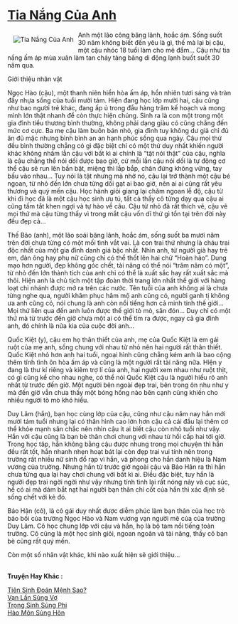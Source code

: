 <a href="https://utruyen.com/tia-nang-cua-anh/21991/" title="Tia Nắng Của Anh"><h1>Tia Nắng Của Anh</h1></a><div style="display:table"><img align="right" style="float: left; padding: 10px;" src="https://utruyen.com/images/story/200x260/tia-nang-cua-anh.jpg" alt="Tia Nắng Của Anh">Anh một lão công băng lãnh, hoắc ám. Sống suốt 30 năm không biết đến yêu là gì, thế mà lại bị cậu, một cậu nhóc 18 tuổi làm cho mê đắm... Cậu như tia nắng ấm áp mùa xuân làm tan chảy tảng băng di động lạnh buốt suốt 30 năm qua.<p></p>Giới thiệu nhân vật<p></p>Ngọc Hào (cậu), một thanh niên hiền hòa ấm áp, hồn nhiên tươi sáng và tràn đầy nhựa sống của tuổi mười tám. Hiện đang học lớp mười hai, cậu cũng như bao người trẻ khác, đang ấp ủ trong đầu hàng trăm kế hoạch và mong mình lớn thật nhanh để còn thực hiện chúng. Sinh ra là con một trong một gia đình tiểu thương bình thường, không phải dạng giàu có cũng chẳng đến mức cơ cực. Ba mẹ cậu làm buôn bán nhỏ, gia đình tuy không dư giả chỉ đủ ăn đủ mặc nhưng bình bình an an hạnh phúc sống qua ngày. Cậu mọi thứ đều bình thường chẳng có gì đặc biệt chỉ có một thứ duy nhất khiến người khác không nhầm lẫn cậu với bất kì ai chính là “tật nói thật” của cậu, nghĩa là cậu chẳng thể nói dối được bao giờ, cứ mỗi lần cậu nói dối là tự động cơ thể cậu sẽ run lên bần bật, miệng thì lắp bắp, chân đứng không vững, tay bấu vào nhau… Tuy nói là tật nhưng mà nhờ nó, cậu lại trở thành một cậu bé ngoan, từ nhỏ đến lớn chưa từng dối gạt ai bao giờ, nên ai ai cũng rất yêu thương và quý mến cậu. Học hành giỏi giang lại chăm ngoan lễ độ, cậu từ khi đi học đã là một cậu học sinh ưu tú, tất cả thầy cô từng dạy qua cậu ai cũng tấm tắt khen ngợi và tự hào về câu. Cậu từ nhỏ đã rất thích vẽ, cậu vẽ mọi thứ mà cậu từng thấy vì trong mắt cậu vốn dĩ thứ gì tồn tại trên đời này đều đẹp cả…<p></p>Thế Bảo (anh), một lão soái băng lãnh, hoắc ám, sống suốt ba mươi năm trên đời chưa từng có một mối tình vắt vai. Là con trai thứ nhưng là cháu trai độc nhất của một gia đình danh giá bậc nhất. Nhìn anh, từ người già hay trẻ em, đàn ông hay phụ nữ cũng chỉ có thể thốt lên hai chữ “Hoàn hảo”. Dung mạo hơn người, đẹp không góc chết, tài năng có thể nói “trăm năm có một”, từ nhỏ đến lớn thành tích của anh chỉ có thể là xuất sắc hay rất xuất sắc mà thôi. Hiện anh là chủ tịch một tập đoàn thời trang lớn nhất thế giới với hàng loạt chi nhánh được mở ra trên các nước. Tên tuổi của anh không ai là chưa từng nghe qua, người khâm phục hâm mộ anh cũng có, người ganh tị không ưa anh cũng có, nói chung là anh còn nổi tiếng hơn cả minh tinh thế giới… Mọi thứ liên qua đến anh luôn được thế giới tò mò, săn đón… Duy chỉ có một thứ mà từ trước đến giờ chưa một ai có thể tìm ra được, ngay cả gia đình anh, đó chính là nửa kia của cuộc đời anh…<p></p>Quốc Kiệt (y), cậu em họ thân thiết của anh, mẹ của Quốc Kiệt là em gái ruột của mẹ anh, sống chung với nhau từ nhỏ nên hai người rất thân thiết. Quốc Kiệt nhỏ hơn anh hai tuổi, ngoại hình cũng chẳng kém anh là bao cộng thêm tính tình ôn hòa ấm áp và cũng là một người rất tài năng nữa. Hiện y đang là thư kí riêng và kiêm trợ lí của anh, hai người xem nhau như ruột thịt, có gì cũng kể cho nhau nghe, có thể nói Quốc Kiệt cậu là người hiểu rõ anh nhất từ trước đến giờ. Một người bên ngoài đẹp trai, bên trong ôn nhu như y mà đến giờ vẫn chưa thấy một bóng hồng nào bên cạnh cũng khiến cho nhiều người tò mò khó hiểu.<p></p>Duy Lâm (hắn), bạn học cùng lớp của cậu, cũng như cậu năm nay hắn mới mười tám tuổi nhưng lại có thân hình cao lớn hơn cậu cả cái đầu lại thêm cơ thể khỏe mạnh săn chắc nên nhìn cậu ít ai biết cậu còn nhỏ tuổi như vậy. Hắn với cậu cũng là bạn bè thân chơi chung với nhau từ hồi cấp hai tới giờ. Trong học tâp, hắn không bằng cậu được nhưng trong mọi chuyện thì hắn đều rất tốt, hắn nhanh nhẹn hoạt bát lại còn đẹp trai vui tính nên trong trường rất nhiều nữ sinh đổ rạp vì hắn, và phong cho hắn danh hiệu là Nam vương của trường. Nhưng hắn từ trước giờ ngoài cậu và Bảo Hân ra thì hắn chưa từng qua lại hay chơi chung với bất kì ai. Điều đặc biệt, tuy hắn là người đẹp trai ngời ngời như vậy nhưng tính tình lại rất nóng nảy và cục súc, hể có ai mà dám bắt nạt hai người bạn thân chí cốt của hắn thì xác định sẽ sống chết với kẻ đó.<p></p>Bảo Hân (cô), là cô gái duy nhất được diễm phúc làm bạn thân của học trò bảo bối của trường Ngọc Hào và Nam vương vạn người mê của của trường Duy Lâm. Cô học chung lớp với cậu và hắn, họ là bộ tam nổi tiếng toàn trường. Cô cũng là một học sinh giỏi, ngoan ngoãn và tài năng, thầy cô bạn bè cũng rất quý mến.<p></p>Còn một số nhân vật khác, khi nào xuất hiện sẽ giới thiệu…</div><p><br><b>Truyện Hay Khác :</b></p><a href="https://utruyen.com/tien-sinh-doan-menh-sao/24631/" alt="Tiên Sinh Đoán Mệnh Sao?">Tiên Sinh Đoán Mệnh Sao?</a><br/><a href="https://truyenngontinhay.wordpress.com/2019/10/03/van-lan-sung-vo/" alt="Vạn Lần Sủng Vợ">Vạn Lần Sủng Vợ</a><br/><a href="https://github.com/quanluxury/truyenhot/tree/master/truyenhay/9387/" alt="Trọng Sinh Sủng Phi">Trọng Sinh Sủng Phi</a><br/><a href="https://dammy2019.blogspot.com/2019/11/hao-mon-sung-hon.html" alt="Hào Môn Sủng Hôn">Hào Môn Sủng Hôn</a><br/>